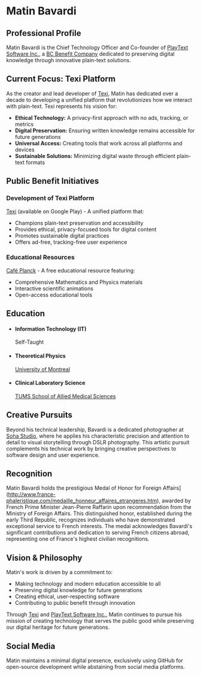 # Matin Bavardi
## Professional Profile
Matin Bavardi is the Chief Technology Officer and Co-founder of [PlayText Software Inc.](https://texi.app/company/), a [BC Benefit Company](https://www.centreforsocialenterprise.com/benefit-company/) dedicated to preserving digital knowledge through innovative plain-text solutions. 

## Current Focus: Texi Platform
As the creator and lead developer of [Texi](https://texi.app/), Matin has dedicated over a decade to developing a unified platform that revolutionizes how we interact with plain-text. Texi represents his vision for:

- **Ethical Technology:** A privacy-first approach with no ads, tracking, or metrics
- **Digital Preservation:** Ensuring written knowledge remains accessible for future generations
- **Universal Access:** Creating tools that work across all platforms and devices
- **Sustainable Solutions:** Minimizing digital waste through efficient plain-text formats

  
## Public Benefit Initiatives
### Development of Texi Platform
[Texi](https://texi.app/) (available on Google Play) - A unified platform that:

- Champions plain-text preservation and accessibility
- Provides ethical, privacy-focused tools for digital content
- Promotes sustainable digital practices
- Offers ad-free, tracking-free user experience

### Educational Resources
[Café Planck](cafeplanck.com) - A free educational resource featuring:

- Comprehensive Mathematics and Physics materials
- Interactive scientific animations
- Open-access educational tools

## Education
- #### Information Technology (IT)
    Self-Taught 
-  #### Theoretical Physics
    [University of Montreal](https://phys.umontreal.ca/english/home/) 
- #### Clinical Laboratory Science
    [TUMS School of Allied Medical Sciences](https://en.tums.ac.ir/en/department/major/412/clinical-laboratory-sciences-cls-)

## Creative Pursuits
Beyond his technical leadership, Bavardi is a dedicated photographer at [Soha Studio](diansoha.com), where he applies his characteristic precision and attention to detail to visual storytelling through DSLR photography. This artistic pursuit complements his technical work by bringing creative perspectives to software design and user experience.
  
## Recognition
Matin Bavardi holds the prestigious Medal of Honor for Foreign Affairs](http://www.france-phaleristique.com/medaille_honneur_affaires_etrangeres.htm), awarded by French Prime Minister Jean-Pierre Raffarin upon recommendation from the Ministry of Foreign Affairs. This distinguished honor, established during the early Third Republic, recognizes individuals who have demonstrated exceptional service to French interests. The medal acknowledges Bavardi's significant contributions and dedication to serving French citizens abroad, representing one of France's highest civilian recognitions.

## Vision & Philosophy
Matin's work is driven by a commitment to:

- Making technology and modern education accessible to all
- Preserving digital knowledge for future generations
- Creating ethical, user-respecting software
- Contributing to public benefit through innovation

Through [Texi](https://texi.app/) and [PlayText Software Inc.](https://texi.app/company/), Matin continues to pursue his mission of creating technology that serves the public good while preserving our digital heritage for future generations.  
## Social Media
Matin maintains a minimal digital presence, exclusively using GitHub for open-source development while abstaining from social media platforms. 
